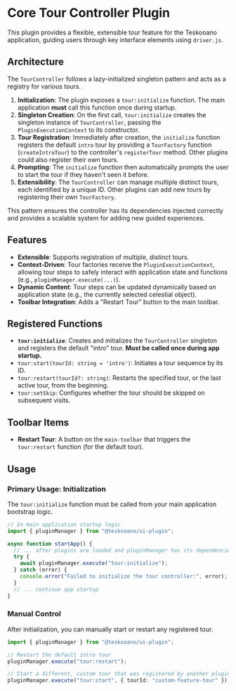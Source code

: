 # Core Tour Controller Plugin

This plugin provides a flexible, extensible tour feature for the Teskooano application, guiding users through key interface elements using `driver.js`.

## Architecture

The `TourController` follows a lazy-initialized singleton pattern and acts as a registry for various tours.

1.  **Initialization**: The plugin exposes a `tour:initialize` function. The main application **must** call this function once during startup.
2.  **Singleton Creation**: On the first call, `tour:initialize` creates the singleton instance of `TourController`, passing the `PluginExecutionContext` to its constructor.
3.  **Tour Registration**: Immediately after creation, the `initialize` function registers the default `intro` tour by providing a `TourFactory` function (`createIntroTour`) to the controller's `registerTour` method. Other plugins could also register their own tours.
4.  **Prompting**: The `initialize` function then automatically prompts the user to start the tour if they haven't seen it before.
5.  **Extensibility**: The `TourController` can manage multiple distinct tours, each identified by a unique ID. Other plugins can add new tours by registering their own `TourFactory`.

This pattern ensures the controller has its dependencies injected correctly and provides a scalable system for adding new guided experiences.

## Features

- **Extensible**: Supports registration of multiple, distinct tours.
- **Context-Driven**: Tour factories receive the `PluginExecutionContext`, allowing tour steps to safely interact with application state and functions (e.g., `pluginManager.execute(...)`).
- **Dynamic Content**: Tour steps can be updated dynamically based on application state (e.g., the currently selected celestial object).
- **Toolbar Integration**: Adds a "Restart Tour" button to the main toolbar.

## Registered Functions

- **`tour:initialize`**: Creates and initializes the `TourController` singleton and registers the default "intro" tour. **Must be called once during app startup.**
- `tour:start(tourId: string = 'intro')`: Initiates a tour sequence by its ID.
- `tour:restart(tourId?: string)`: Restarts the specified tour, or the last active tour, from the beginning.
- `tour:setSkip`: Configures whether the tour should be skipped on subsequent visits.

## Toolbar Items

- **Restart Tour**: A button on the `main-toolbar` that triggers the `tour:restart` function (for the default tour).

## Usage

### Primary Usage: Initialization

The `tour:initialize` function must be called from your main application bootstrap logic.

```typescript
// In main application startup logic
import { pluginManager } from "@teskooano/ui-plugin";

async function startApp() {
  // ... after plugins are loaded and pluginManager has its dependencies ...
  try {
    await pluginManager.execute("tour:initialize");
  } catch (error) {
    console.error("Failed to initialize the tour controller:", error);
  }
  // ... continue app startup
}
```

### Manual Control

After initialization, you can manually start or restart any registered tour.

```typescript
import { pluginManager } from "@teskooano/ui-plugin";

// Restart the default intro tour
pluginManager.execute("tour:restart");

// Start a different, custom tour that was registered by another plugin
pluginManager.execute("tour:start", { tourId: "custom-feature-tour" });
```
